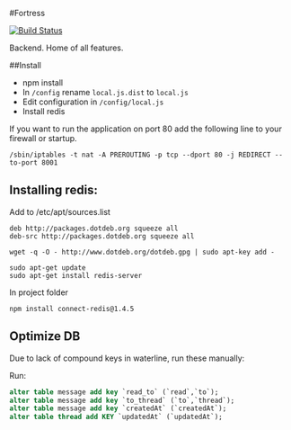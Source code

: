 #Fortress

[![Build Status](https://travis-ci.org/Islive-io/fortress.svg?branch=master)](https://travis-ci.org/Islive-io/fortress)

Backend. Home of all features.

##Install
* npm install
* In `/config` rename `local.js.dist` to `local.js`
* Edit configuration in `/config/local.js`
* Install redis

If you want to run the application on port 80 add the following line to your firewall or startup.

`/sbin/iptables -t nat -A PREROUTING -p tcp --dport 80 -j REDIRECT --to-port 8001`

## Installing redis:
Add to /etc/apt/sources.list
```
deb http://packages.dotdeb.org squeeze all
deb-src http://packages.dotdeb.org squeeze all
```
```
wget -q -O - http://www.dotdeb.org/dotdeb.gpg | sudo apt-key add -
```
```
sudo apt-get update
sudo apt-get install redis-server
```

In project folder
```
npm install connect-redis@1.4.5
```

## Optimize DB

Due to lack of compound keys in waterline, run these manually:

Run:

```sql
alter table message add key `read_to` (`read`,`to`);
alter table message add key `to_thread` (`to`,`thread`);
alter table message add key `createdAt` (`createdAt`);
alter table thread add KEY `updatedAt` (`updatedAt`);
```

